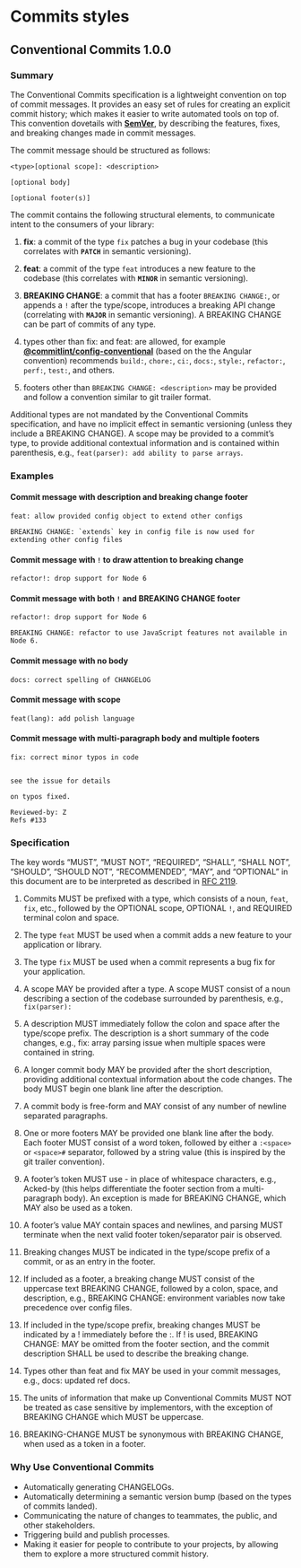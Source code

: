 # Commits styles

## Conventional Commits 1.0.0

### Summary

The Conventional Commits specification is a lightweight convention on top of commit messages. It provides an easy set of rules for creating an explicit commit history; which makes it easier to write automated tools on top of. This convention dovetails with **[SemVer](http://semver.org/)**, by describing the features, fixes, and breaking changes made in commit messages.

The commit message should be structured as follows:

```
<type>[optional scope]: <description>

[optional body]

[optional footer(s)]
```

The commit contains the following structural elements, to communicate intent to the consumers of your library:

1. **fix**: a commit of the type `fix` patches a bug in your codebase (this correlates with **`PATCH`** in semantic versioning).

1. **feat**: a commit of the type `feat` introduces a new feature to the codebase (this correlates with **`MINOR`** in semantic versioning).

1. **BREAKING CHANGE**: a commit that has a footer `BREAKING CHANGE:`, or appends a `!` after the type/scope, introduces a breaking API change (correlating with **`MAJOR`** in semantic versioning). A BREAKING CHANGE can be part of commits of any type.

1. types other than fix: and feat: are allowed, for example **[@commitlint/config-conventional](https://github.com/conventional-changelog/commitlint/tree/master/%40commitlint/config-conventional)** (based on the the Angular convention) recommends `build:`, `chore:`, `ci:`, `docs:`, `style:`, `refactor:`, `perf:`, `test:`, and others.

1. footers other than `BREAKING CHANGE: <description>` may be provided and follow a convention similar to git trailer format.

Additional types are not mandated by the Conventional Commits specification, and have no implicit effect in semantic versioning (unless they include a BREAKING CHANGE). A scope may be provided to a commit’s type, to provide additional contextual information and is contained within parenthesis, e.g., `feat(parser): add ability to parse arrays`.

### Examples

#### Commit message with description and breaking change footer

```
feat: allow provided config object to extend other configs

BREAKING CHANGE: `extends` key in config file is now used for extending other config files
```

#### Commit message with `!` to draw attention to breaking change

```
refactor!: drop support for Node 6
```

#### Commit message with both `!` and BREAKING CHANGE footer

```
refactor!: drop support for Node 6

BREAKING CHANGE: refactor to use JavaScript features not available in Node 6.
```

#### Commit message with no body

```
docs: correct spelling of CHANGELOG
```

#### Commit message with scope

```
feat(lang): add polish language
```

#### Commit message with multi-paragraph body and multiple footers

```
fix: correct minor typos in code


see the issue for details

on typos fixed.

Reviewed-by: Z
Refs #133
```

### Specification

The key words “MUST”, “MUST NOT”, “REQUIRED”, “SHALL”, “SHALL NOT”, “SHOULD”, “SHOULD NOT”, “RECOMMENDED”, “MAY”, and “OPTIONAL” in this document are to be interpreted as described in [RFC 2119](https://www.ietf.org/rfc/rfc2119.txt).

1. Commits MUST be prefixed with a type, which consists of a noun, `feat`, `fix`, etc., followed by the OPTIONAL scope, OPTIONAL `!`, and REQUIRED terminal colon and space.

1. The type `feat` MUST be used when a commit adds a new feature to your application or library.

1. The type `fix` MUST be used when a commit represents a bug fix for your application.

1. A scope MAY be provided after a type. A scope MUST consist of a noun describing a section of the codebase surrounded by parenthesis, e.g., `fix(parser):`

1. A description MUST immediately follow the colon and space after the type/scope prefix. The description is a short summary of the code changes, e.g., fix: array parsing issue when multiple spaces were contained in string.

1. A longer commit body MAY be provided after the short description, providing additional contextual information about the code changes. The body MUST begin one blank line after the description.

1. A commit body is free-form and MAY consist of any number of newline separated paragraphs.

1. One or more footers MAY be provided one blank line after the body. Each footer MUST consist of a word token, followed by either a `:<space>` or `<space>#` separator, followed by a string value (this is inspired by the git trailer convention).

1. A footer’s token MUST use - in place of whitespace characters, e.g., Acked-by (this helps differentiate the footer section from a multi-paragraph body). An exception is made for BREAKING CHANGE, which MAY also be used as a token.

1. A footer’s value MAY contain spaces and newlines, and parsing MUST terminate when the next valid footer token/separator pair is observed.

1. Breaking changes MUST be indicated in the type/scope prefix of a commit, or as an entry in the footer.

1. If included as a footer, a breaking change MUST consist of the uppercase text BREAKING CHANGE, followed by a colon, space, and description, e.g., BREAKING CHANGE: environment variables now take precedence over config files.

1. If included in the type/scope prefix, breaking changes MUST be indicated by a ! immediately before the :. If ! is used, BREAKING CHANGE: MAY be omitted from the footer section, and the commit description SHALL be used to describe the breaking change.

1. Types other than feat and fix MAY be used in your commit messages, e.g., docs: updated ref docs.

1. The units of information that make up Conventional Commits MUST NOT be treated as case sensitive by implementors, with the exception of BREAKING CHANGE which MUST be uppercase.

1. BREAKING-CHANGE MUST be synonymous with BREAKING CHANGE, when used as a token in a footer.

### Why Use Conventional Commits

- Automatically generating CHANGELOGs.
- Automatically determining a semantic version bump (based on the types of commits landed).
- Communicating the nature of changes to teammates, the public, and other stakeholders.
- Triggering build and publish processes.
- Making it easier for people to contribute to your projects, by allowing them to explore a more structured commit history.
